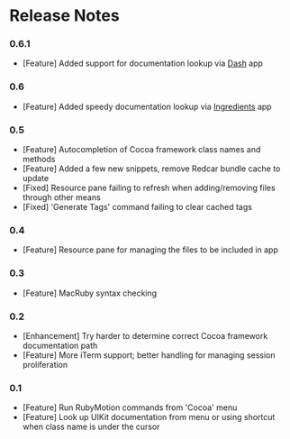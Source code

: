 Release Notes
=============

### 0.6.1

- [Feature] Added support for documentation lookup via [Dash](http://kapeli.com/dash/) app

### 0.6

- [Feature] Added speedy documentation lookup via [Ingredients](http://fileability.net/ingredients/) app

### 0.5

- [Feature] Autocompletion of Cocoa framework class names and methods
- [Feature] Added a few new snippets, remove Redcar bundle cache to update
- [Fixed] Resource pane failing to refresh when adding/removing files through other means
- [Fixed] 'Generate Tags' command failing to clear cached tags

### 0.4

- [Feature] Resource pane for managing the files to be included in app

### 0.3

- [Feature] MacRuby syntax checking

### 0.2

- [Enhancement] Try harder to determine correct Cocoa framework documentation path
- [Feature] More iTerm support; better handling for managing session proliferation

### 0.1

- [Feature] Run RubyMotion commands from 'Cocoa' menu
- [Feature] Look up UIKit documentation from menu or using shortcut when class name is under the cursor